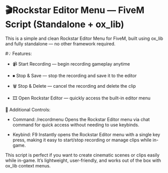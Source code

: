 # **🎬Rockstar Editor Menu — FiveM Script (Standalone + ox_lib)**
This is a simple and clean Rockstar Editor Menu for FiveM, built using ox_lib and fully standalone — no other framework required.


#💡 Features:

- 📹 Start Recording — begin recording gameplay anytime

- ⏹ Stop & Save — stop the recording and save it to the editor

- 🗑 Stop & Delete — cancel the recording and delete the clip

- 🎞 Open Rockstar Editor — quickly access the built-in editor menu

🚀 Additional Controls:
- Command: /recordmenu
Opens the Rockstar Editor menu via chat command for quick access without needing to use keybinds.

- Keybind: F9
Instantly opens the Rockstar Editor menu with a single key press, making it easy to start/stop recording or manage clips while in-game.

This script is perfect if you want to create cinematic scenes or clips easily while in-game. It’s lightweight, user-friendly, and works out of the box with ox_lib context menus.
